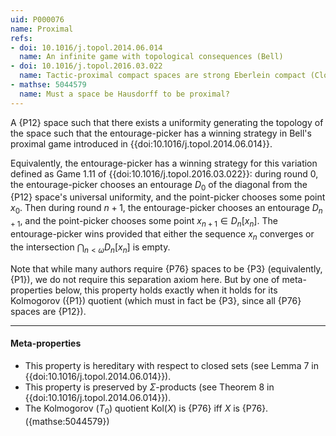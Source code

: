 ```yaml
---
uid: P000076
name: Proximal
refs:
- doi: 10.1016/j.topol.2014.06.014
  name: An infinite game with topological consequences (Bell)
- doi: 10.1016/j.topol.2016.03.022
  name: Tactic-proximal compact spaces are strong Eberlein compact (Clontz)
- mathse: 5044579
  name: Must a space be Hausdorff to be proximal?
---
```


A {P12} space such that there exists a uniformity
generating the topology of the space such that the
entourage-picker has a winning strategy in Bell's proximal game introduced
in {{doi:10.1016/j.topol.2014.06.014}}.

Equivalently, the entourage-picker has a winning strategy for
this variation defined as Game 1.11 of
{{doi:10.1016/j.topol.2016.03.022}}: during round $0$,
the entourage-picker chooses an entourage $D_0$ of the diagonal from
the {P12} space's universal uniformity, and the point-picker
chooses some point $x_0$. Then during round $n+1$, the entourage-picker chooses an
entourage $D_{n+1}$, and the point-picker chooses some point $x_{n+1}\in D_n[x_n]$.
The entourage-picker wins provided that either the sequence $x_n$ converges
or the intersection $\bigcap_{n<\omega}D_n[x_n]$ is empty.

Note that while many authors require {P76} spaces to be {P3}
(equivalently, {P1}),
we do not require this separation axiom here.
But by one of meta-properties below, this property holds exactly when it holds for its Kolmogorov 
({P1}) quotient (which must in fact be {P3}, since all {P76} spaces are {P12}).

----

#### Meta-properties

- This property is hereditary with respect to closed sets (see Lemma 7 in {{doi:10.1016/j.topol.2014.06.014}}).
- This property is preserved by $\Sigma$-products (see Theorem 8 in {{doi:10.1016/j.topol.2014.06.014}}).
- The Kolmogorov ($T_0$) quotient $\text{Kol}(X)$ is {P76} iff $X$ is {P76}. ({mathse:5044579})
